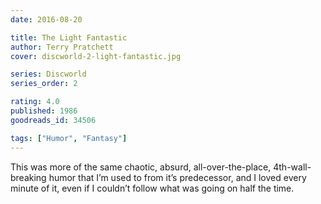 ```yaml
---
date: 2016-08-20

title: The Light Fantastic
author: Terry Pratchett
cover: discworld-2-light-fantastic.jpg

series: Discworld
series_order: 2

rating: 4.0
published: 1986
goodreads_id: 34506

tags: ["Humor", "Fantasy"]
---
```


This was more of the same chaotic, absurd, all-over-the-place, 4th-wall-breaking humor that I’m used to from it’s predecessor, and I loved every minute of it, even if I couldn’t follow what was going on half the time.
